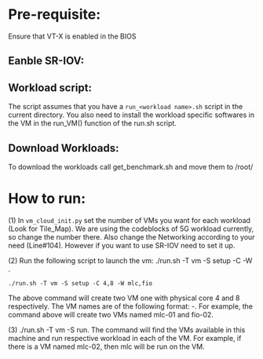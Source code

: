 # Pre-requisite: 
Ensure that VT-X is enabled in the BIOS
## Eanble SR-IOV:

## Workload script:
The script assumes that you have a `run_<workload name>.sh` script in the current directory. You also need to install the workload specific softwares in the VM in the run_VM() function of the run.sh script.
 
## Download Workloads:
To download the workloads call get_benchmark.sh and move them to /root/


# How to run:
(1) In `vm_cloud_init.py` set the number of VMs you want for each workload (Look for Tile_Map). We are using the codeblocks of 5G workload currently, so change the number there. Also change the Networking according to your need (Line#104). However if you want to use SR-IOV need to set it up.

(2) Run the following script to launch the vm: ./run.sh -T vm -S setup -C <number of cpus for each vm> -W <list of workload names in lowercase>.
```
./run.sh -T vm -S setup -C 4,8 -W mlc,fio
```
The above command will create two VM one with physical core 4 and 8 respectively. The VM names are of the following format:  <workload-name>-<some id>. For example, the command above will create two VMs named mlc-01 and fio-02.

(3) ./run.sh -T vm -S run. The command will find the VMs available in this machine and run respective workload in each of the VM. For example, if there is a VM named mlc-02, then mlc will be run on the VM. 

